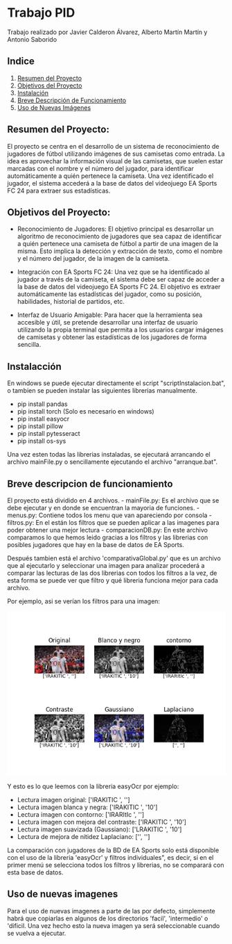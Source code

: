 # Trabajo PID
Trabajo realizado por Javier Calderon Álvarez, Alberto Martín Martín y Antonio Saborido

## Indice
1. [Resumen del Proyecto](#resumen-del-proyecto)
2. [Objetivos del Proyecto](#objetivos-del-proyecto)
3. [Instalación](#instalación)
4. [Breve Descripción de Funcionamiento](#breve-descripción-de-funcionamiento)
5. [Uso de Nuevas Imágenes](#uso-de-nuevas-imágenes)

## Resumen del Proyecto:
El proyecto se centra en el desarrollo de un sistema de reconocimiento de jugadores de fútbol utilizando imágenes de sus camisetas como entrada. La idea es aprovechar la información visual de las camisetas, que suelen estar marcadas con el nombre y el número del jugador, para identificar automáticamente a quién pertenece la camiseta. Una vez identificado el jugador, el sistema accederá a la base de datos del videojuego EA Sports FC 24 para extraer sus estadísticas.

## Objetivos del Proyecto:

 - Reconocimiento de Jugadores: El objetivo principal es desarrollar un algoritmo de reconocimiento de jugadores que sea capaz de identificar a quién pertenece una camiseta de fútbol a partir de una imagen de la misma. Esto implica la detección y extracción de texto, como el nombre y el número del jugador, de la imagen de la camiseta.

 - Integración con EA Sports FC 24: Una vez que se ha identificado al jugador a través de la camiseta, el sistema debe ser capaz de acceder a la base de datos del videojuego EA Sports FC 24. El objetivo es extraer automáticamente las estadísticas del jugador, como su posición, habilidades, historial de partidos, etc.

 - Interfaz de Usuario Amigable: Para hacer que la herramienta sea accesible y útil, se pretende desarrollar una interfaz de usuario utilizando la propia terminal que permita a los usuarios cargar imágenes de camisetas y obtener las estadísticas de los jugadores de forma sencilla.

## Instalacción

En windows se puede ejecutar directamente el script "scriptInstalacion.bat", o tambien se pueden instalar las siguientes librerias manualmente.

- pip install pandas
- pip install torch (Solo es necesario en windows)
- pip install easyocr 
- pip install pillow
- pip install pytesseract
- pip install os-sys

Una vez esten todas las librerias instaladas, se ejecutará arrancando el archivo mainFile.py o sencillamente ejecutando el archivo "arranque.bat".

## Breve descripcion de funcionamiento

El proyecto está dividido en 4 archivos. 
    - mainFile.py: Es el archivo que se debe ejecutar y en donde se encuentran la mayoria de funciones.
    - menus.py: Contiene todos los menu que van apareciendo por consola
    - filtros.py: En el están los filtros que se pueden aplicar a las imagenes para poder obtener una mejor lectura
    - comparacionDB.py: En este archivo comparamos lo que hemos leido gracias a los filtros y las librerias con posibles jugadores que hay en la base de datos de EA Sports.

Después tambien está el archivo 'comparativaGlobal.py' que es un archivo que al ejecutarlo y seleccionar una imagen para analizar procederá a comparar las lecturas de las dos librerias con todos los filtros a la vez, de esta forma se puede ver que filtro y qué libreria funciona mejor para cada archivo.

Por ejemplo, asi se verían los filtros para una imagen:

![Foto ejemplo de ver todos los filtros](ejemploReadme.png)

Y esto es lo que leemos con la libreria easyOcr por ejemplo:
-   Lectura imagen original: ['IRAKITIC ', '']
-   Lectura imagen blanca y negra:  ['IRAKITIC ', '10']
-   Lectura imagen con contorno: ['IRARItIc ', '']
-   Lectura imagen con mejora del contraste: ['IRAKITIC ', '10']
-   Lectura imagen suavizada (Gaussiano): ['LRAKITIC ', '10']
-   Lectura de mejora de nitidez Laplaciano:  ['', '']

La comparación con jugadores de la BD de EA Sports solo está disponible con el uso de la libreria 'easyOcr' y  filtros individuales", es decir, si en el primer menú se selecciona todos los filtros y librerias, no se comparará con esta base de datos.

## Uso de nuevas imagenes

Para el uso de nuevas imagenes a parte de las por defecto, simplemente habrá que copiarlas en algunos de los directorios 'facil', 'intermedio' o 'dificil. Una vez hecho esto la nueva imagen ya será seleccionable cuando se vuelva a ejecutar.